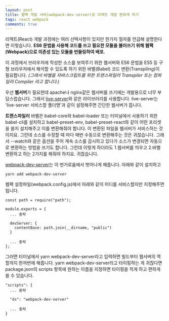 ```yaml
---
layout: post
title: 웹팩 개발 서버(webpack-dev-server)로 리액트 개발 편하게 하기
tags: react webpack
comments: true
---
```


리액트(React) 개발 과정에는 여러 선택사항이 있지만 한가지 절차를 언급해 설명한다면 이렇습니다. **ES6 문법을 사용해 코드를 쓰고 필요한 모듈을 불러쓰기 위해 웹팩(Webpack)으로 의존성 있는 모듈을 번들링하여 배포.**

이 과정에서 브라우저에 작성한 소스를 보여주기 위한 웹서버와 ES6 문법을 ES5 등 구형 브라우저에서 해석할 수 있도록 하기 위한 바벨(Babel) 코드 변환(Transpiling)이 필요합니다. _(그래서 바벨을 자바스크립트를 위한 트랜스파일러 Transpiler 또는 컴파일러 Compiler 라고 합니다.)_

우선 **웹서버**가 필요한데 apache나 nginx같은 웹서버를 쓰기에는 개발용으로 너무 부담스럽습니다. 그래서 [live-server](https://www.npmjs.com/package/live-server)와 같은 라이브러리를 사용합니다. live-server는 'live-server 서비스할 폴더명'과 같이 설정해주면 간단한 웹서버가 뜹니다.

**트랜스파일러** 바벨은 babel-core와 babel-loader 또는 터미널에서 사용하기 위한 babel-cli를 설치하고 babel-preset-env, babel-preset-react와 같이 어떤 프리셋을 쓸지 설치해주고 이를 변환해줘야 합니다. 이 변환된 파일을 웹서버가 서비스하는 것이지요. 그런데 소스를 수정할 때 마다 매번 수동으로 변환해주는 것은 귀찮습니다. 그래서 --watch와 같은 옵션을 주어 계속 소스를 감시하고 있다가 소스가 변경되면 자동으로 변환하는 방법을 쓰기도 합니다. 그런데 이렇게 하더라도 1.웹서버를 띄우고 2.바벨 변환하고 하는 2가지를 해줘야 하지요. 귀찮습니다.

[webpack-dev-server](https://www.npmjs.com/package/webpack-dev-server)는 이 번거로움에서 벗어나게 해줍니다. 아래와 같이 설치하고

```
yarn add webpack-dev-server
```

웹팩 설정파일(webpack.config.js)에서 아래와 같이 어디를 서비스할지만 지정해주면 됩니다.

```
const path = require("path");

module.exports = {
  ... 중략

  devServer: {
    contentBase: path.join(__dirname, "public")
  }

  ... 중략
};
```

그러면 터미널에서 yarn webpack-dev-server라고 입력하면 빌드부터 웹서버의 역할까지 한꺼번에 해줍니다. yarn webpack-dev-server라고 타이핑하는 게 귀찮다면 package.json의 scripts 항목에 원하는 이름을 지정하면 타이핑을 적게 하고 편하게 쓸 수 있습니다.

```
"scripts": {
  ... 중략

  "ds": "webpack-dev-server"

  ... 중략
}
```
